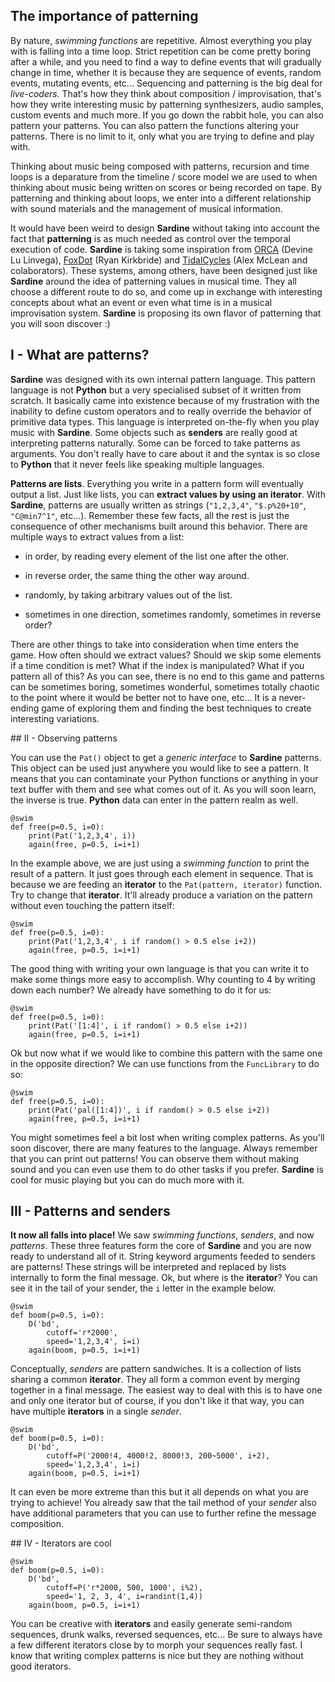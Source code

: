 ## The importance of patterning 

By nature, *swimming functions* are repetitive. Almost everything you play with is falling into a time loop. Strict repetition can be come pretty boring after a while, and you need to find a way to define events that will gradually change in time, whether it is because they are sequence of events, random events, mutating events, etc... Sequencing and patterning is the big deal for *live-coders*. That's how they think about composition / improvisation, that's how they write interesting music by patterning synthesizers, audio samples, custom events and much more. If you go down the rabbit hole, you can also pattern your patterns. You can also pattern the functions altering your patterns. There is no limit to it, only what you are trying to define and play with.

Thinking about music being composed with patterns, recursion and time loops is a deparature from the timeline / score model we are used to when thinking about music being written on scores or being recorded on tape. By patterning and thinking about loops, we enter into a different relationship with sound materials and the management of musical information.

It would have been weird to design **Sardine** without taking into account the fact that **patterning** is as much needed as control over the temporal execution of code. **Sardine** is taking some inspiration from [ORCA](https://github.com/hundredrabbits/Orca) (Devine Lu Linvega), [FoxDot](https://github.com/Qirky/FoxDot) (Ryan Kirkbride) and [TidalCycles](https://tidalcycles.org) (Alex McLean and colaborators). These systems, among others, have been designed just like **Sardine** around the idea of patterning values in musical time. They all choose a different route to do so, and come up in exchange with interesting concepts about what an event or even what time is in a musical improvisation system. **Sardine** is proposing its own flavor of patterning that you will soon discover :)

## I - What are patterns?

**Sardine** was designed with its own internal pattern language. This pattern language is not **Python** but a very specialised subset of it written from scratch. It basically came into existence because of my frustration with the inability to define custom operators and to really override the behavior of primitive data types. This language is interpreted on-the-fly when you play music with **Sardine**. Some objects such as **senders** are really good at interpreting patterns naturally. Some can be forced to take patterns as arguments. You don't really have to care about it and the syntax is so close to **Python** that it never feels like speaking multiple languages.

**Patterns are lists**. Everything you write in a pattern form will eventually output a list. Just like lists, you can **extract values by using an iterator**. With **Sardine**, patterns are usually written as strings (`"1,2,3,4"`, `"$.p%20+10"`, `"C@min7^1"`, etc...). Remember these few facts, all the rest is just the consequence of other mechanisms built around this behavior. There are multiple ways to extract values from a list:

- in order, by reading every element of the list one after the other.

- in reverse order, the same thing the other way around.

- randomly, by taking arbitrary values out of the list.

- sometimes in one direction, sometimes randomly, sometimes in reverse order?

There are other things to take into consideration when time enters the game. How often should we extract values? Should we skip some elements if a time condition is met? What if the index is manipulated? What if you pattern all of this? As you can see, there is no end to this game and patterns can be sometimes boring, sometimes wonderful, sometimes totally chaotic to the point where it would be better not to have one, etc... It is a never-ending game of exploring them and finding the best techniques to create interesting variations.

## II - Observing patterns

You can use the `Pat()` object to get a *generic interface* to **Sardine** patterns. This object can be used just anywhere you would like to see a pattern. It means that you can contaminate your Python functions or anything in your text buffer with them and see what comes out of it. As you will soon learn, the inverse is true. **Python** data can enter in the pattern realm as well.

```python3
@swim
def free(p=0.5, i=0):
    print(Pat('1,2,3,4', i))
    again(free, p=0.5, i=i+1)
```

In the example above, we are just using a *swimming function* to print the result of a pattern. It just goes through each element in sequence. That is because we are feeding an **iterator** to the `Pat(pattern, iterator)` function. Try to change that **iterator**. It'll already produce a variation on the pattern without even touching the pattern itself:

```python3
@swim
def free(p=0.5, i=0):
    print(Pat('1,2,3,4', i if random() > 0.5 else i+2))
    again(free, p=0.5, i=i+1)
```

The good thing with writing your own language is that you can write it to make some things more easy to accomplish. Why counting to 4 by writing down each number? We already have something to do it for us:

```python3
@swim
def free(p=0.5, i=0):
    print(Pat('[1:4]', i if random() > 0.5 else i+2))
    again(free, p=0.5, i=i+1)
```

Ok but now what if we would like to combine this pattern with the same one in the opposite direction? We can use functions from the `FuncLibrary` to do so:

```python3
@swim
def free(p=0.5, i=0):
    print(Pat('pal([1:4])', i if random() > 0.5 else i+2))
    again(free, p=0.5, i=i+1)
```

You might sometimes feel a bit lost when writing complex patterns. As you'll soon discover, there are many features to the language. Always remember that you can print out patterns! You can observe them without making sound and you can even use them to do other tasks if you prefer. **Sardine** is cool for music playing but you can do much more with it. 

## III - Patterns and senders

**It now all falls into place!** We saw *swimming functions*, *senders*, and now *patterns*. These three features form the core of **Sardine** and you are now ready to understand all of it. String keyword arguments feeded to senders are patterns! These strings will be interpreted and replaced by lists internally to form the final message. Ok, but where is the **iterator**? You can see it in the tail of your sender, the `i` letter in the example below.

```python3
@swim
def boom(p=0.5, i=0):
    D('bd', 
        cutoff='r*2000',
        speed='1,2,3,4', i=i)
    again(boom, p=0.5, i=i+1)
```

Conceptually, *senders* are pattern sandwiches. It is a collection of lists sharing a common **iterator**. They all form a common event by merging together in a final message. The easiest way to deal with this is to have one and only one iterator but of course, if you don't like it that way, you can have multiple **iterators** in a single *sender*.

```python3
@swim
def boom(p=0.5, i=0):
    D('bd', 
        cutoff=P('2000!4, 4000!2, 8000!3, 200~5000', i+2),
        speed='1,2,3,4', i=i)
    again(boom, p=0.5, i=i+1)
```

It can even be more extreme than this but it all depends on what you are trying to achieve! You already saw that the tail method of your *sender* also have additional parameters that you can use to further refine the message composition.

## IV - Iterators are cool

```python3
@swim
def boom(p=0.5, i=0):
    D('bd', 
        cutoff=P('r*2000, 500, 1000', i%2),
        speed='1, 2, 3, 4', i=randint(1,4))
    again(boom, p=0.5, i=i+1)
```

You can be creative with **iterators** and easily generate semi-random sequences, drunk walks, reversed sequences, etc... Be sure to always have a few different iterators close by to morph your sequences really fast. I know that writing complex patterns is nice but they are nothing without good iterators.

